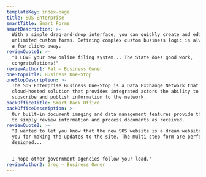 ```yaml
---
templateKey: index-page
title: SOS Enterprise
smartTitle: Smart Forms
smartDescription: >-
  With a simple drag-and-drop interface, you can quickly create and edit
  unlimited custom forms. Defining complex custom business logic is always only
  a few clicks away.
reviewQuote1: >-
  "I LOVE your new online filing system... The State does good work,
  congratulations!"
reviewAuthor1: Pat — Business Owner
oneStopTitle: Business One-Stop
oneStopDescription: >-
  The SOS Enterprise Business One-Stop is a Data Exchange Network that is a
  cloud-hosted solution that provides integrated actors the ability to both
  subscribe and publish information to the network.
backOfficeTitle: Smart Back Office
backOfficeDescription: >-
  Our built-in document imaging and data management features provide the ability
  to simply review information and process documents as received.
reviewQuote2: >-
  "I wanted to let you know that the new SOS website is a dream website. Thank
  you for making the updates to the site. The multi-step form are perfectly
  designed...


  I hope other government agencies follow your lead."
reviewAuthor2: Greg — Business Owner
---
```


